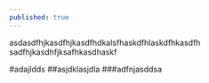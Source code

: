```yaml
---
published: true
---
```

asdasdfhjkasdfhjkasdfhdkalsfhaskdfhlaskdfhkasdfh
sadfhjkasdhfjksafhkasdhaskf

#adajldds
##asjdklasjdla
###adfnjasddsa